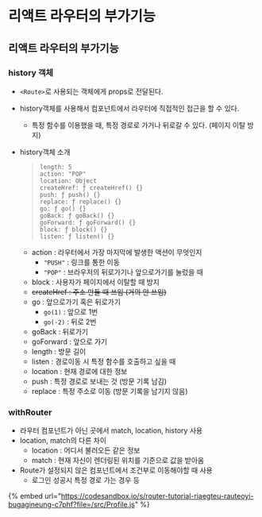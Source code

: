 # 리액트 라우터의 부가기능

## 리액트 라우터의 부가기능

### history 객체

* `<Route>`로 사용되는 객체에게 props로 전달된다.
* history객체를 사용해서 컴포넌트에서 라우터에 직접적인 접근을 할 수 있다.
  * 특정 함수를 이용했을 때, 특정 경로로 가거나 뒤로갈 수 있다. \(페이지 이탈 방지\)
* history객체 소개

  > ```text
  > length: 5
  > action: "POP"
  > location: Object
  > createHref: ƒ createHref() {}
  > push: ƒ push() {}
  > replace: ƒ replace() {}
  > go: ƒ go() {}
  > goBack: ƒ goBack() {}
  > goForward: ƒ goForward() {}
  > block: ƒ block() {}
  > listen: ƒ listen() {}
  > ```

  * action : 라우터에서 가장 마지막에 발생한 액션이 무엇인지
    * `"PUSH"` : 링크를 통한 이동
    * `"POP"` : 브라우저의 뒤로가기나 앞으로가기를 눌렀을 때
  * block : 사용자가 페이지에서 이탈할 때 방지
  * ~~createHref : 주소 만들 때 쓰임 \(거의 안 쓰임\)~~
  * go : 앞으로가기 혹은 뒤로가기
    * `go(1)` : 앞으로 1번
    * `go(-2)` : 뒤로 2번
  * goBack : 뒤로가기
  * goForward : 앞으로 가기
  * length : 방문 길이
  * listen : 경로이동 시 특정 함수를 호출하고 싶을 때
  * location : 현재 경로에 대한 정보
  * push : 특정 경로로 보내는 것 \(방문 기록 남김\)
  * replace : 특정 주소로 이동 \(방문 기록을 남기지 않음\)

### withRouter

* 라우터 컴포넌트가 아닌 곳에서 match, location, history 사용
* location, match의 다른 차이
  * location : 어디서 불러오든 같은 정보
  * match : 현재 자신이 렌더링된 위치를 기준으로 값을 받아옴
* Route가 설정되지 않은 컴포넌트에서 조건부로 이동해야할 때 사용
  * 로그인 성공시 특정 경로 가는 경우 등

{% embed url="https://codesandbox.io/s/router-tutorial-riaegteu-rauteoyi-bugagineung-c7phf?file=/src/Profile.js" %}



